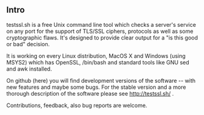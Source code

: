 
## Intro

testssl.sh is a free Unix command line tool which checks a server's service on 
any port for the support of TLS/SSL ciphers, protocols as well as some cryptographic flaws.
It's designed to provide clear output for a "is this good or bad" decision.

It is working on every Linux distribution, MacOS X and Windows (using MSYS2) which has OpenSSL,
/bin/bash and standard tools like GNU sed and awk installed.

On github (here) you will find development versions of the software -- with new features and maybe some bugs. For the stable version and a more thorough description of the software please see http://testssl.sh/ .

Contributions, feedback, also bug reports are welcome.


